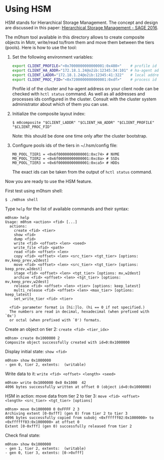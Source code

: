 Using HSM
=========

HSM stands for Hierarchical Storage Management. The concept and design are discussed
in this paper: [Hierarchical Storage Management - SAGE 2016](https://github.com/Seagate/cortx/blob/main/doc/PDFs/2016_February_SAGE_WP3_HSM_for_SAGE_Concept_and_Architecture_v1_for_open_use_compressed.pdf).


The m0hsm tool available in this directory allows to
create composite objects in Motr, write/read to/from them and move them
between the tiers (pools). Here is how to use the tool:

1. Set the following environment variables:

   ```bash
   export CLIENT_PROFILE="<0x7000000000000001:0x480>"    # profile id
   export CLIENT_HA_ADDR="172.18.1.24@o2ib:12345:34:101" # ha-agent address
   export CLIENT_LADDR="172.18.1.24@o2ib:12345:41:322"   # local address
   export CLIENT_PROC_FID="<0x7200000000000001:0xdf>"    # process id
   ```

   Profile id of the cluster and ha-agent address on your client node can
   be checked with `hctl status` command. As well as all addresses and
   processes ids configured in the cluster. Consult with the cluster system
   administrator about which of them you can use.

2. Initialize the composite layout index:

   ```Text
   $ m0composite "$CLIENT_LADDR" "$CLIENT_HA_ADDR" "$CLIENT_PROFILE" "$CLIENT_PROC_FID"
   ```

   Note: this should be done one time only after the cluster bootstrap.

3. Configure pools ids of the tiers in ~/.hsm/config file:

   ```Text
   M0_POOL_TIER1 = <0x6f00000000000001:0xc74> # NVME
   M0_POOL_TIER2 = <0x6f00000000000001:0xc8a> # SSDs
   M0_POOL_TIER3 = <0x6f00000000000001:0xca5> # HDDs
   ```

   The exact ids can be taken from the output of `hctl status` command.

Now you are ready to use the HSM feature.

First test using m0hsm shell:

```Text
$ ./m0hsm shell
```

Type `help` for the list of available commands and their syntax:

```Text
m0hsm> help
Usage: m0hsm <action> <fid> [...]
  actions:
    create <fid> <tier>
    show <fid>
    dump <fid>
    write <fid> <offset> <len> <seed>
    write_file <fid> <path>
    read <fid> <offset> <len>
    copy <fid> <offset> <len> <src_tier> <tgt_tier> [options: mv,keep_prev,w2dest]
    move <fid> <offset> <len> <src_tier> <tgt_tier> [options: keep_prev,w2dest]
    stage <fid> <offset> <len> <tgt_tier> [options: mv,w2dest]
    archive <fid> <offset> <len> <tgt_tier> [options: mv,keep_prev,w2dest]
    release <fid> <offset> <len> <tier> [options: keep_latest]
    multi_release <fid> <offset> <len> <max_tier> [options: keep_latest]
    set_write_tier <fid> <tier>

  <fid> parameter format is [hi:]lo. (hi == 0 if not specified.)
  The numbers are read in decimal, hexadecimal (when prefixed with `0x')
  or octal (when prefixed with `0') formats.
```

Create an object on tier 2: `create <fid> <tier_idx>`

```Text
m0hsm> create 0x1000000 2
Composite object successfully created with id=0:0x1000000
```

Display initial state: `show <fid>`

```Text
m0hsm> show 0x1000000
- gen 0, tier 2, extents:  (writable)
```

Write data to it: `write <fid> <offset> <length> <seed>`

```Text
m0hsm> write 0x1000000 0x0 0x1000  42
4096 bytes successfully written at offset 0 (object id=0:0x1000000)
```

HSM in action: move data from tier 2 to tier 3:
`move <fid> <offset> <length> <src_tier> <tgt_tier> [options]`

```Text
m0hsm> move 0x1000000 0 0xFFFF 2 3
Archiving extent [0-0xfff] (gen 0) from tier 2 to tier 3
4096 bytes successfully copied from subobj <0xffffff02:0x1000000> to <0xffffff03:0x1000000> at offset 0
Extent [0-0xfff] (gen 0) successfully released from tier 2
```

Check final state:

```Text
m0hsm> show 0x1000000
- gen 1, tier 2, extents:  (writable)
- gen 0, tier 3, extents: [0->0xfff]
```
